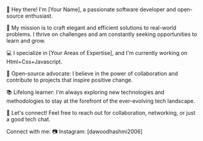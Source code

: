 👋 Hey there! I'm [Your Name], a passionate software developer and open-source enthusiast.

🚀 My mission is to craft elegant and efficient solutions to real-world problems. I thrive on challenges and am constantly seeking opportunities to learn and grow.

💻 I specialize in [Your Areas of Expertise], and I'm currently working on Html+Css+Javascript.

🌟 Open-source advocate: I believe in the power of collaboration and contribute to projects that inspire positive change.

📚 Lifelong learner: I'm always exploring new technologies and methodologies to stay at the forefront of the ever-evolving tech landscape.

🎯 Let's connect! Feel free to reach out for collaboration, networking, or just a good tech chat.

Connect with me:
📷 Instagram: [dawoodhashmi2006]
<!---
DawoodHashmi109/DawoodHashmi109 is a ✨ special ✨ repository because its `README.md` (this file) appears on your GitHub profile.
You can click the Preview link to take a look at your changes.
--->
